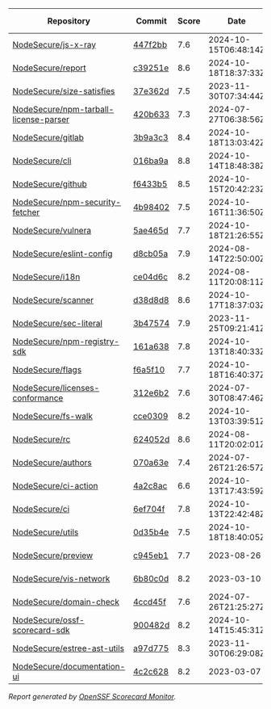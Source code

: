 <!-- OPENSSF-SCORECARD-MONITOR:START -->

| Repository | Commit | Score | Date | Score Delta | Report | StepSecurity |
| -- | -- | -- | -- | -- | -- | -- |
| [NodeSecure/js-x-ray](https://github.com/NodeSecure/js-x-ray) | [447f2bb](https://github.com/NodeSecure/js-x-ray/commit/447f2bbab2dac082dcd4b3791514a73bdb17d334) | 7.6 | 2024-10-15T06:48:14Z | 0 / [Details](https://ossf.github.io/scorecard-visualizer/#/projects/github.com/NodeSecure/js-x-ray/compare/5fcd7a5c60adc1c02783f7ca31788d7a7e8b9141/447f2bbab2dac082dcd4b3791514a73bdb17d334) | [View](https://ossf.github.io/scorecard-visualizer/#/projects/github.com/NodeSecure/js-x-ray/commit/447f2bbab2dac082dcd4b3791514a73bdb17d334) | [Fix it](https://app.stepsecurity.io/securerepo?repo=NodeSecure/js-x-ray) |
| [NodeSecure/report](https://github.com/NodeSecure/report) | [c39251e](https://github.com/NodeSecure/report/commit/c39251ecacb959550a9b140c5a710dbc6351efa3) | 8.6 | 2024-10-18T18:37:33Z | 0 / [Details](https://ossf.github.io/scorecard-visualizer/#/projects/github.com/NodeSecure/report/compare/c7334edfe3525a95da13ec5fe6a112734d6e1888/c39251ecacb959550a9b140c5a710dbc6351efa3) | [View](https://ossf.github.io/scorecard-visualizer/#/projects/github.com/NodeSecure/report/commit/c39251ecacb959550a9b140c5a710dbc6351efa3) | [Fix it](https://app.stepsecurity.io/securerepo?repo=NodeSecure/report) |
| [NodeSecure/size-satisfies](https://github.com/NodeSecure/size-satisfies) | [37e362d](https://github.com/NodeSecure/size-satisfies/commit/37e362d756ea07662ee8052320a7d4ec1c097cad) | 7.5 | 2023-11-30T07:34:44Z | 0 / [Details](https://ossf.github.io/scorecard-visualizer/#/projects/github.com/NodeSecure/size-satisfies/compare/37e362d756ea07662ee8052320a7d4ec1c097cad/37e362d756ea07662ee8052320a7d4ec1c097cad) | [View](https://ossf.github.io/scorecard-visualizer/#/projects/github.com/NodeSecure/size-satisfies/commit/37e362d756ea07662ee8052320a7d4ec1c097cad) | [Fix it](https://app.stepsecurity.io/securerepo?repo=NodeSecure/size-satisfies) |
| [NodeSecure/npm-tarball-license-parser](https://github.com/NodeSecure/npm-tarball-license-parser) | [420b633](https://github.com/NodeSecure/npm-tarball-license-parser/commit/420b6331a6f3c07c5f20bb8f58d3394b88007c54) | 7.3 | 2024-07-27T06:38:56Z | 0 / [Details](https://ossf.github.io/scorecard-visualizer/#/projects/github.com/NodeSecure/npm-tarball-license-parser/compare/420b6331a6f3c07c5f20bb8f58d3394b88007c54/420b6331a6f3c07c5f20bb8f58d3394b88007c54) | [View](https://ossf.github.io/scorecard-visualizer/#/projects/github.com/NodeSecure/npm-tarball-license-parser/commit/420b6331a6f3c07c5f20bb8f58d3394b88007c54) | [Fix it](https://app.stepsecurity.io/securerepo?repo=NodeSecure/npm-tarball-license-parser) |
| [NodeSecure/gitlab](https://github.com/NodeSecure/gitlab) | [3b9a3c3](https://github.com/NodeSecure/gitlab/commit/3b9a3c3b2b0079595e9460ae792bcef1e4696664) | 8.4 | 2024-10-18T13:03:42Z | 0 / [Details](https://ossf.github.io/scorecard-visualizer/#/projects/github.com/NodeSecure/gitlab/compare/3b9a3c3b2b0079595e9460ae792bcef1e4696664/3b9a3c3b2b0079595e9460ae792bcef1e4696664) | [View](https://ossf.github.io/scorecard-visualizer/#/projects/github.com/NodeSecure/gitlab/commit/3b9a3c3b2b0079595e9460ae792bcef1e4696664) | [Fix it](https://app.stepsecurity.io/securerepo?repo=NodeSecure/gitlab) |
| [NodeSecure/cli](https://github.com/NodeSecure/cli) | [016ba9a](https://github.com/NodeSecure/cli/commit/016ba9a9c0e1ecdf8596c7d4e7567ace07bc7c47) | 8.8 | 2024-10-14T18:48:38Z | 0 / [Details](https://ossf.github.io/scorecard-visualizer/#/projects/github.com/NodeSecure/cli/compare/21b8b0aeee7f1ee9d6db4a4bf5398180f2261d69/016ba9a9c0e1ecdf8596c7d4e7567ace07bc7c47) | [View](https://ossf.github.io/scorecard-visualizer/#/projects/github.com/NodeSecure/cli/commit/016ba9a9c0e1ecdf8596c7d4e7567ace07bc7c47) | [Fix it](https://app.stepsecurity.io/securerepo?repo=NodeSecure/cli) |
| [NodeSecure/github](https://github.com/NodeSecure/github) | [f6433b5](https://github.com/NodeSecure/github/commit/f6433b5f4c75cd506009c6b523dff4613b4109b1) | 8.5 | 2024-10-15T20:42:23Z | 0 / [Details](https://ossf.github.io/scorecard-visualizer/#/projects/github.com/NodeSecure/github/compare/f6433b5f4c75cd506009c6b523dff4613b4109b1/f6433b5f4c75cd506009c6b523dff4613b4109b1) | [View](https://ossf.github.io/scorecard-visualizer/#/projects/github.com/NodeSecure/github/commit/f6433b5f4c75cd506009c6b523dff4613b4109b1) | [Fix it](https://app.stepsecurity.io/securerepo?repo=NodeSecure/github) |
| [NodeSecure/npm-security-fetcher](https://github.com/NodeSecure/npm-security-fetcher) | [4b98402](https://github.com/NodeSecure/npm-security-fetcher/commit/4b9840215ea3925e3aa5702e35c583a4ea97c3bd) | 7.5 | 2024-10-16T11:36:50Z | 0 / [Details](https://ossf.github.io/scorecard-visualizer/#/projects/github.com/NodeSecure/npm-security-fetcher/compare/4b9840215ea3925e3aa5702e35c583a4ea97c3bd/4b9840215ea3925e3aa5702e35c583a4ea97c3bd) | [View](https://ossf.github.io/scorecard-visualizer/#/projects/github.com/NodeSecure/npm-security-fetcher/commit/4b9840215ea3925e3aa5702e35c583a4ea97c3bd) | [Fix it](https://app.stepsecurity.io/securerepo?repo=NodeSecure/npm-security-fetcher) |
| [NodeSecure/vulnera](https://github.com/NodeSecure/vulnera) | [5ae465d](https://github.com/NodeSecure/vulnera/commit/5ae465d67395a16a7d206378502150e19d250ade) | 7.7 | 2024-10-18T21:26:55Z | 0 / [Details](https://ossf.github.io/scorecard-visualizer/#/projects/github.com/NodeSecure/vulnera/compare/5ae465d67395a16a7d206378502150e19d250ade/5ae465d67395a16a7d206378502150e19d250ade) | [View](https://ossf.github.io/scorecard-visualizer/#/projects/github.com/NodeSecure/vulnera/commit/5ae465d67395a16a7d206378502150e19d250ade) | [Fix it](https://app.stepsecurity.io/securerepo?repo=NodeSecure/vulnera) |
| [NodeSecure/eslint-config](https://github.com/NodeSecure/eslint-config) | [d8cb05a](https://github.com/NodeSecure/eslint-config/commit/d8cb05aad74fa6cdff4daa82aab30d1f1a196891) | 7.9 | 2024-08-14T22:50:00Z | 0 / [Details](https://ossf.github.io/scorecard-visualizer/#/projects/github.com/NodeSecure/eslint-config/compare/d8cb05aad74fa6cdff4daa82aab30d1f1a196891/d8cb05aad74fa6cdff4daa82aab30d1f1a196891) | [View](https://ossf.github.io/scorecard-visualizer/#/projects/github.com/NodeSecure/eslint-config/commit/d8cb05aad74fa6cdff4daa82aab30d1f1a196891) | [Fix it](https://app.stepsecurity.io/securerepo?repo=NodeSecure/eslint-config) |
| [NodeSecure/i18n](https://github.com/NodeSecure/i18n) | [ce04d6c](https://github.com/NodeSecure/i18n/commit/ce04d6cb61ef6cbec3be87a29323fa4d1ea81eb3) | 8.2 | 2024-08-11T20:08:11Z | 0 / [Details](https://ossf.github.io/scorecard-visualizer/#/projects/github.com/NodeSecure/i18n/compare/ce04d6cb61ef6cbec3be87a29323fa4d1ea81eb3/ce04d6cb61ef6cbec3be87a29323fa4d1ea81eb3) | [View](https://ossf.github.io/scorecard-visualizer/#/projects/github.com/NodeSecure/i18n/commit/ce04d6cb61ef6cbec3be87a29323fa4d1ea81eb3) | [Fix it](https://app.stepsecurity.io/securerepo?repo=NodeSecure/i18n) |
| [NodeSecure/scanner](https://github.com/NodeSecure/scanner) | [d38d8d8](https://github.com/NodeSecure/scanner/commit/d38d8d8089d1259d2a81e1f561bad404858bb68e) | 8.6 | 2024-10-17T18:37:03Z | 0 / [Details](https://ossf.github.io/scorecard-visualizer/#/projects/github.com/NodeSecure/scanner/compare/d38d8d8089d1259d2a81e1f561bad404858bb68e/d38d8d8089d1259d2a81e1f561bad404858bb68e) | [View](https://ossf.github.io/scorecard-visualizer/#/projects/github.com/NodeSecure/scanner/commit/d38d8d8089d1259d2a81e1f561bad404858bb68e) | [Fix it](https://app.stepsecurity.io/securerepo?repo=NodeSecure/scanner) |
| [NodeSecure/sec-literal](https://github.com/NodeSecure/sec-literal) | [3b47574](https://github.com/NodeSecure/sec-literal/commit/3b475747f5c3891946c40d9ad4e8096500e1a206) | 7.9 | 2023-11-25T09:21:41Z | 0 / [Details](https://ossf.github.io/scorecard-visualizer/#/projects/github.com/NodeSecure/sec-literal/compare/3b475747f5c3891946c40d9ad4e8096500e1a206/3b475747f5c3891946c40d9ad4e8096500e1a206) | [View](https://ossf.github.io/scorecard-visualizer/#/projects/github.com/NodeSecure/sec-literal/commit/3b475747f5c3891946c40d9ad4e8096500e1a206) | [Fix it](https://app.stepsecurity.io/securerepo?repo=NodeSecure/sec-literal) |
| [NodeSecure/npm-registry-sdk](https://github.com/NodeSecure/npm-registry-sdk) | [161a638](https://github.com/NodeSecure/npm-registry-sdk/commit/161a638e028ce99bc5facf307c02a3fcdbb3eb4c) | 7.8 | 2024-10-13T18:40:33Z | -0.1 / [Details](https://ossf.github.io/scorecard-visualizer/#/projects/github.com/NodeSecure/npm-registry-sdk/compare/161a638e028ce99bc5facf307c02a3fcdbb3eb4c/161a638e028ce99bc5facf307c02a3fcdbb3eb4c) | [View](https://ossf.github.io/scorecard-visualizer/#/projects/github.com/NodeSecure/npm-registry-sdk/commit/161a638e028ce99bc5facf307c02a3fcdbb3eb4c) | [Fix it](https://app.stepsecurity.io/securerepo?repo=NodeSecure/npm-registry-sdk) |
| [NodeSecure/flags](https://github.com/NodeSecure/flags) | [f6a5f10](https://github.com/NodeSecure/flags/commit/f6a5f107dcbe1f21c67986c73db243fdd1dc662f) | 7.7 | 2024-10-18T16:40:37Z | 0 / [Details](https://ossf.github.io/scorecard-visualizer/#/projects/github.com/NodeSecure/flags/compare/f6a5f107dcbe1f21c67986c73db243fdd1dc662f/f6a5f107dcbe1f21c67986c73db243fdd1dc662f) | [View](https://ossf.github.io/scorecard-visualizer/#/projects/github.com/NodeSecure/flags/commit/f6a5f107dcbe1f21c67986c73db243fdd1dc662f) | [Fix it](https://app.stepsecurity.io/securerepo?repo=NodeSecure/flags) |
| [NodeSecure/licenses-conformance](https://github.com/NodeSecure/licenses-conformance) | [312e6b2](https://github.com/NodeSecure/licenses-conformance/commit/312e6b29f729dda7ac6d16a056d0f5c4bc8c1361) | 7.6 | 2024-07-30T08:47:46Z | 0 / [Details](https://ossf.github.io/scorecard-visualizer/#/projects/github.com/NodeSecure/licenses-conformance/compare/3f14f46ea080f622525c6f685abdab3f3f164813/312e6b29f729dda7ac6d16a056d0f5c4bc8c1361) | [View](https://ossf.github.io/scorecard-visualizer/#/projects/github.com/NodeSecure/licenses-conformance/commit/312e6b29f729dda7ac6d16a056d0f5c4bc8c1361) | [Fix it](https://app.stepsecurity.io/securerepo?repo=NodeSecure/licenses-conformance) |
| [NodeSecure/fs-walk](https://github.com/NodeSecure/fs-walk) | [cce0309](https://github.com/NodeSecure/fs-walk/commit/cce0309e4ef23d80930abb366dfcb2ddd213cd14) | 8.2 | 2024-10-13T03:39:51Z | 0 / [Details](https://ossf.github.io/scorecard-visualizer/#/projects/github.com/NodeSecure/fs-walk/compare/cce0309e4ef23d80930abb366dfcb2ddd213cd14/cce0309e4ef23d80930abb366dfcb2ddd213cd14) | [View](https://ossf.github.io/scorecard-visualizer/#/projects/github.com/NodeSecure/fs-walk/commit/cce0309e4ef23d80930abb366dfcb2ddd213cd14) | [Fix it](https://app.stepsecurity.io/securerepo?repo=NodeSecure/fs-walk) |
| [NodeSecure/rc](https://github.com/NodeSecure/rc) | [624052d](https://github.com/NodeSecure/rc/commit/624052d6073531f08d0e41fe2fd8553af49cb15e) | 8.6 | 2024-08-11T20:02:01Z | 0 / [Details](https://ossf.github.io/scorecard-visualizer/#/projects/github.com/NodeSecure/rc/compare/e16f5913d001f39eec5cc6c75514a03532b6d4c7/624052d6073531f08d0e41fe2fd8553af49cb15e) | [View](https://ossf.github.io/scorecard-visualizer/#/projects/github.com/NodeSecure/rc/commit/624052d6073531f08d0e41fe2fd8553af49cb15e) | [Fix it](https://app.stepsecurity.io/securerepo?repo=NodeSecure/rc) |
| [NodeSecure/authors](https://github.com/NodeSecure/authors) | [070a63e](https://github.com/NodeSecure/authors/commit/070a63e3fab151f9d38a2c13e76cfa69c01b1bf3) | 7.4 | 2024-07-26T21:26:57Z | 0 / [Details](https://ossf.github.io/scorecard-visualizer/#/projects/github.com/NodeSecure/authors/compare/070a63e3fab151f9d38a2c13e76cfa69c01b1bf3/070a63e3fab151f9d38a2c13e76cfa69c01b1bf3) | [View](https://ossf.github.io/scorecard-visualizer/#/projects/github.com/NodeSecure/authors/commit/070a63e3fab151f9d38a2c13e76cfa69c01b1bf3) | [Fix it](https://app.stepsecurity.io/securerepo?repo=NodeSecure/authors) |
| [NodeSecure/ci-action](https://github.com/NodeSecure/ci-action) | [4a2c8ac](https://github.com/NodeSecure/ci-action/commit/4a2c8acd72a6f8bb3817755a7286de3f13170a27) | 6.6 | 2024-10-13T17:43:59Z | 0 / [Details](https://ossf.github.io/scorecard-visualizer/#/projects/github.com/NodeSecure/ci-action/compare/4a2c8acd72a6f8bb3817755a7286de3f13170a27/4a2c8acd72a6f8bb3817755a7286de3f13170a27) | [View](https://ossf.github.io/scorecard-visualizer/#/projects/github.com/NodeSecure/ci-action/commit/4a2c8acd72a6f8bb3817755a7286de3f13170a27) | [Fix it](https://app.stepsecurity.io/securerepo?repo=NodeSecure/ci-action) |
| [NodeSecure/ci](https://github.com/NodeSecure/ci) | [6ef704f](https://github.com/NodeSecure/ci/commit/6ef704f54fb5d7c33bf66056eae480242901b96e) | 7.8 | 2024-10-13T22:42:48Z | 0 / [Details](https://ossf.github.io/scorecard-visualizer/#/projects/github.com/NodeSecure/ci/compare/6ef704f54fb5d7c33bf66056eae480242901b96e/6ef704f54fb5d7c33bf66056eae480242901b96e) | [View](https://ossf.github.io/scorecard-visualizer/#/projects/github.com/NodeSecure/ci/commit/6ef704f54fb5d7c33bf66056eae480242901b96e) | [Fix it](https://app.stepsecurity.io/securerepo?repo=NodeSecure/ci) |
| [NodeSecure/utils](https://github.com/NodeSecure/utils) | [0d35b4e](https://github.com/NodeSecure/utils/commit/0d35b4e47068158335f43b99297fddbf55cf2d3e) | 7.5 | 2024-10-18T18:40:05Z | 0 / [Details](https://ossf.github.io/scorecard-visualizer/#/projects/github.com/NodeSecure/utils/compare/0d35b4e47068158335f43b99297fddbf55cf2d3e/0d35b4e47068158335f43b99297fddbf55cf2d3e) | [View](https://ossf.github.io/scorecard-visualizer/#/projects/github.com/NodeSecure/utils/commit/0d35b4e47068158335f43b99297fddbf55cf2d3e) | [Fix it](https://app.stepsecurity.io/securerepo?repo=NodeSecure/utils) |
| [NodeSecure/preview](https://github.com/NodeSecure/preview) | [c945eb1](https://github.com/NodeSecure/preview/commit/c945eb1a0af71512061b7be8314ee38a939cd524) | 7.7 | 2023-08-26 | 0 / [Details](https://ossf.github.io/scorecard-visualizer/#/projects/github.com/NodeSecure/preview/compare/c945eb1a0af71512061b7be8314ee38a939cd524/c945eb1a0af71512061b7be8314ee38a939cd524) | [View](https://ossf.github.io/scorecard-visualizer/#/projects/github.com/NodeSecure/preview/commit/c945eb1a0af71512061b7be8314ee38a939cd524) | [Fix it](https://app.stepsecurity.io/securerepo?repo=NodeSecure/preview) |
| [NodeSecure/vis-network](https://github.com/NodeSecure/vis-network) | [6b80c0d](https://github.com/NodeSecure/vis-network/commit/6b80c0db98cd2d08be6de39fb5c97298376a86c0) | 8.2 | 2023-03-10 | 0 / [Details](https://ossf.github.io/scorecard-visualizer/#/projects/github.com/NodeSecure/vis-network/compare/6b80c0db98cd2d08be6de39fb5c97298376a86c0/6b80c0db98cd2d08be6de39fb5c97298376a86c0) | [View](https://ossf.github.io/scorecard-visualizer/#/projects/github.com/NodeSecure/vis-network/commit/6b80c0db98cd2d08be6de39fb5c97298376a86c0) | [Fix it](https://app.stepsecurity.io/securerepo?repo=NodeSecure/vis-network) |
| [NodeSecure/domain-check](https://github.com/NodeSecure/domain-check) | [4ccd45f](https://github.com/NodeSecure/domain-check/commit/4ccd45f37ad37a6078211683f4dacacd2bbbe489) | 7.6 | 2024-07-26T21:25:27Z | 0 / [Details](https://ossf.github.io/scorecard-visualizer/#/projects/github.com/NodeSecure/domain-check/compare/4ccd45f37ad37a6078211683f4dacacd2bbbe489/4ccd45f37ad37a6078211683f4dacacd2bbbe489) | [View](https://ossf.github.io/scorecard-visualizer/#/projects/github.com/NodeSecure/domain-check/commit/4ccd45f37ad37a6078211683f4dacacd2bbbe489) | [Fix it](https://app.stepsecurity.io/securerepo?repo=NodeSecure/domain-check) |
| [NodeSecure/ossf-scorecard-sdk](https://github.com/NodeSecure/ossf-scorecard-sdk) | [900482d](https://github.com/NodeSecure/ossf-scorecard-sdk/commit/900482d758646a910194bfb503be9b43a26ae1e2) | 8.2 | 2024-10-14T15:45:31Z | 0 / [Details](https://ossf.github.io/scorecard-visualizer/#/projects/github.com/NodeSecure/ossf-scorecard-sdk/compare/900482d758646a910194bfb503be9b43a26ae1e2/900482d758646a910194bfb503be9b43a26ae1e2) | [View](https://ossf.github.io/scorecard-visualizer/#/projects/github.com/NodeSecure/ossf-scorecard-sdk/commit/900482d758646a910194bfb503be9b43a26ae1e2) | [Fix it](https://app.stepsecurity.io/securerepo?repo=NodeSecure/ossf-scorecard-sdk) |
| [NodeSecure/estree-ast-utils](https://github.com/NodeSecure/estree-ast-utils) | [a97d775](https://github.com/NodeSecure/estree-ast-utils/commit/a97d775ec2a12e1c8f8b22e5177c55ad5ec157cb) | 8.3 | 2023-11-30T06:29:08Z | 0 / [Details](https://ossf.github.io/scorecard-visualizer/#/projects/github.com/NodeSecure/estree-ast-utils/compare/a97d775ec2a12e1c8f8b22e5177c55ad5ec157cb/a97d775ec2a12e1c8f8b22e5177c55ad5ec157cb) | [View](https://ossf.github.io/scorecard-visualizer/#/projects/github.com/NodeSecure/estree-ast-utils/commit/a97d775ec2a12e1c8f8b22e5177c55ad5ec157cb) | [Fix it](https://app.stepsecurity.io/securerepo?repo=NodeSecure/estree-ast-utils) |
| [NodeSecure/documentation-ui](https://github.com/NodeSecure/documentation-ui) | [4c2c628](https://github.com/NodeSecure/documentation-ui/commit/4c2c62809956190a0cf9583442271546ee4f331c) | 8.2 | 2023-03-07 | 0 / [Details](https://ossf.github.io/scorecard-visualizer/#/projects/github.com/NodeSecure/documentation-ui/compare/4c2c62809956190a0cf9583442271546ee4f331c/4c2c62809956190a0cf9583442271546ee4f331c) | [View](https://ossf.github.io/scorecard-visualizer/#/projects/github.com/NodeSecure/documentation-ui/commit/4c2c62809956190a0cf9583442271546ee4f331c) | [Fix it](https://app.stepsecurity.io/securerepo?repo=NodeSecure/documentation-ui) |

_Report generated by [OpenSSF Scorecard Monitor](https://github.com/ossf/scorecard-monitor)._

<!-- OPENSSF-SCORECARD-MONITOR:END -->